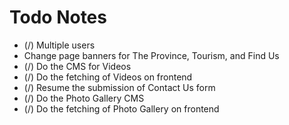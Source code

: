 <h1>Todo Notes</h1>
<ul>
	<li>(/) Multiple users</li>
	<li>Change page banners for The Province, Tourism, and Find Us</li>
	<li>(/) Do the CMS for Videos</li>
	<li>(/) Do the fetching of Videos on frontend</li>
	<li>(/) Resume the submission of Contact Us form</li>
	<li>(/) Do the Photo Gallery CMS</li>
	<li>(/) Do the fetching of Photo Gallery on frontend</li>
</ul>